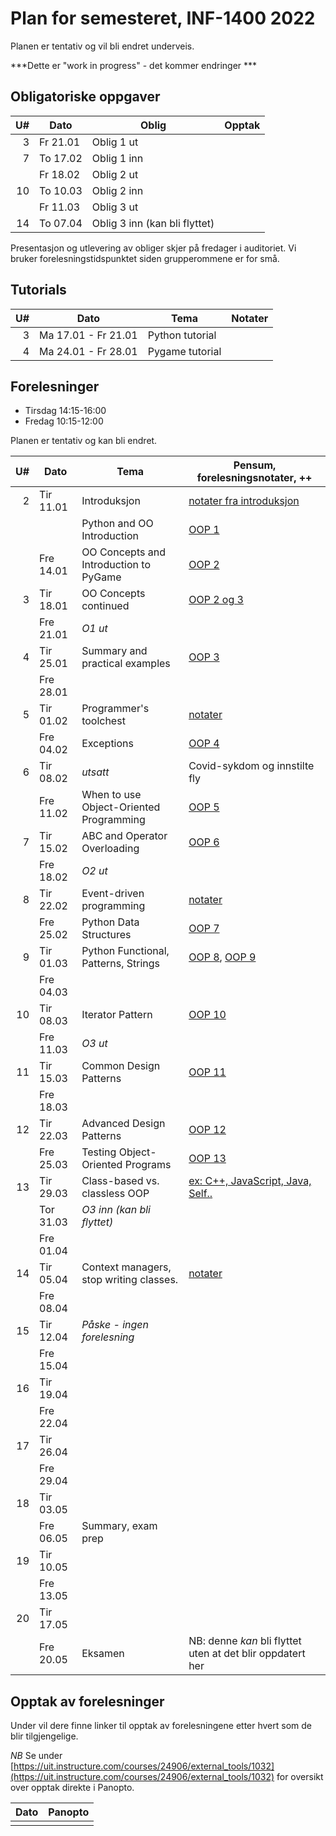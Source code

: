 Plan for semesteret, INF-1400 2022
====================================

Planen er tentativ og vil bli endret underveis. 

***Dette er "work in progress" - det kommer endringer ***


Obligatoriske oppgaver 
-----------------

| U# | Dato     | Oblig                         | Opptak |
|---:|----------|-------------------------------|--------|
|  3 | Fr 21.01 | Oblig 1 ut                    |        |
|  7 | To 17.02 | Oblig 1 inn                   |        |
|    | Fr 18.02 | Oblig 2 ut                    |        |
| 10 | To 10.03 | Oblig 2 inn                   |        |
|    | Fr 11.03 | Oblig 3 ut                    |        |
| 14 | To 07.04 | Oblig 3 inn (kan bli flyttet) |        |

Presentasjon og utlevering av obliger skjer på fredager i auditoriet.
Vi bruker forelesningstidspunktet siden grupperommene er for små. 

Tutorials
------

| U# | Dato                | Tema            | Notater |
|---:|---------------------|-----------------|---------|
|  3 | Ma 17.01 - Fr 21.01 | Python tutorial |         |
|  4 | Ma 24.01 - Fr 28.01 | Pygame tutorial |         |


Forelesninger
---------
- Tirsdag 14:15-16:00
- Fredag 10:15-12:00

Planen er tentativ og kan bli endret. 

| U# | Dato      | Tema                                    | Pensum, forelesningsnotater, ++                                                             |
|---:|-----------|-----------------------------------------|---------------------------------------------------------------------------------------------|
|  2 | Tir 11.01 | Introduksjon                            | [notater fra introduksjon](lectures/introduksjon)                                           |
|    |           | Python and OO Introduction              | [OOP 1](lectures/oop-01-python-intro-and-oo)                                                |
|    | Fre 14.01 | OO Concepts and Introduction to PyGame  | [OOP 2](lectures/oop-02-oo-and-pygame)                                                      |
|  3 | Tir 18.01 | OO Concepts continued                   | [OOP 2 og 3](lectures/oop-02-03-oo-concepts)                                                |
|    | Fre 21.01 | *O1 ut*                                 |                                                                                             |
|  4 | Tir 25.01 | Summary and practical examples          | [OOP 3](lectures/oop-03-summary-and-examples)                                               |
|    | Fre 28.01 |                                         |                                                                                             |
|  5 | Tir 01.02 | Programmer's toolchest                  | [notater](lectures/lecture-tools)                                                           |
|    | Fre 04.02 | Exceptions                              | [OOP 4](lectures/oop-04-exceptions)                                                         |
|  6 | Tir 08.02 | *utsatt*                                | Covid-sykdom og innstilte fly                                                               |
|    | Fre 11.02 | When to use Object-Oriented Programming | [OOP 5](lectures/oop-05-when-to-use-oop)                                                    |
|  7 | Tir 15.02 | ABC and Operator Overloading            | [OOP 6](lectures/oop-06-abc-op-overload)                                                    |
|    | Fre 18.02 | *O2 ut*                                 |                                                                                             |
|  8 | Tir 22.02 | Event-driven programming <EV>           | [notater](lectures/lecture-event-driven-programming)                                        |
|    | Fre 25.02 | Python Data Structures                  | [OOP 7](lectures/oop-07-python-data-structures)                                             |
|  9 | Tir 01.03 | Python Functional, Patterns, Strings    | [OOP 8](lectures/oop-08-oop-functional), [OOP 9](lectures/oop-09-strings-and-serialization) |
|    | Fre 04.03 |                                         |                                                                                             |
| 10 | Tir 08.03 | Iterator Pattern                        | [OOP 10](lectures/oop-10-iterator)                                                          |
|    | Fre 11.03 | *O3 ut*                                 |                                                                                             |
| 11 | Tir 15.03 | Common Design Patterns                  | [OOP 11](lectures/oop-11-common-design-patt)                                                 |
|    | Fre 18.03 |                                         |                                                                                             |
| 12 | Tir 22.03 | Advanced Design Patterns                | [OOP 12](lectures/oop-12-adv-design-pat)                                                    |
|    | Fre 25.03 | Testing Object-Oriented Programs        | [OOP 13](lectures/oop-13-testing)                                                           |
| 13 | Tir 29.03 | Class-based vs. classless OOP           | [ex: C++, JavaScript, Java, Self..](lectures/lecture-other-languages)                       |
|    | Tor 31.03 | *O3 inn (kan bli flyttet)*              |                                                                                             |
|    | Fre 01.04 |                                         |                                                                                             |
| 14 | Tir 05.04 | Context managers, stop writing classes. | [notater](lectures/lecture-context-mgr-stop-writing-cl)                                     |
|    | Fre 08.04 |                                         |                                                                                             |
| 15 | Tir 12.04 | *Påske - ingen forelesning*             |                                                                                             |
|    | Fre 15.04 |                                         |                                                                                             |
| 16 | Tir 19.04 |                                         |                                                                                             |
|    | Fre 22.04 |                                         |                                                                                             |
| 17 | Tir 26.04 |                                         |                                                                                             |
|    | Fre 29.04 |                                         |                                                                                             |
| 18 | Tir 03.05 |                                         |                                                                                             |
|    | Fre 06.05 | Summary, exam prep                      |                                                                                             |
| 19 | Tir 10.05 |                                         |                                                                                             |
|    | Fre 13.05 |                                         |                                                                                             |
| 20 | Tir 17.05 |                                         |                                                                                             |
|    | Fre 20.05 | Eksamen                                 | NB: denne *kan* bli flyttet uten at det blir oppdatert her                                  |



Opptak av forelesninger 
-------------------------

Under vil dere finne linker til opptak av forelesningene etter hvert som de blir tilgjengelige. 

*NB* Se under [https://uit.instructure.com/courses/24906/external_tools/1032](https://uit.instructure.com/courses/24906/external_tools/1032) for oversikt over opptak direkte i Panopto. 

| Dato | Panopto |
|------|---------|
|      |         |
